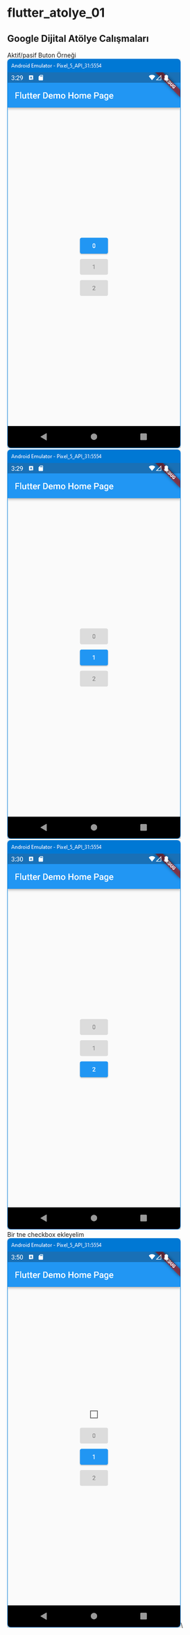 # flutter_atolye_01
## Google Dijital Atölye Calışmaları
Aktif/pasif Buton Örneği\
![ScreenShot](/screen_shots/img-01.png)
![ScreenShot](/screen_shots/img-02.png)
![ScreenShot](/screen_shots/img-03.png)\
Bir tne checkbox ekleyelim\
![ScreenShot](/screen_shots/img-04.png)\

